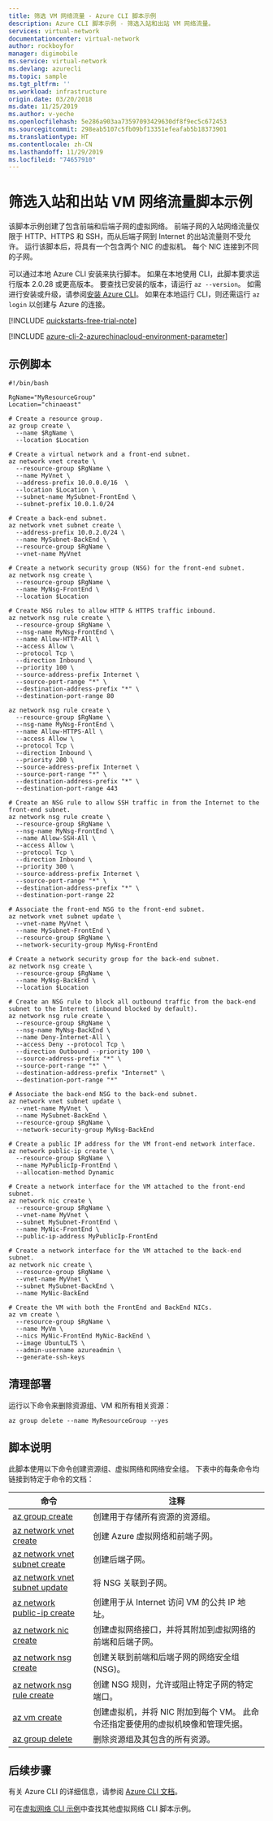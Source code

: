 ```yaml
---
title: 筛选 VM 网络流量 - Azure CLI 脚本示例
description: Azure CLI 脚本示例 - 筛选入站和出站 VM 网络流量。
services: virtual-network
documentationcenter: virtual-network
author: rockboyfor
manager: digimobile
ms.service: virtual-network
ms.devlang: azurecli
ms.topic: sample
ms.tgt_pltfrm: ''
ms.workload: infrastructure
origin.date: 03/20/2018
ms.date: 11/25/2019
ms.author: v-yeche
ms.openlocfilehash: 5e286a903aa73597093429630df8f9ec5c672453
ms.sourcegitcommit: 298eab5107c5fb09bf13351efeafab5b18373901
ms.translationtype: HT
ms.contentlocale: zh-CN
ms.lasthandoff: 11/29/2019
ms.locfileid: "74657910"
---
```

# <a name="filter-inbound-and-outbound-vm-network-traffic-script-sample"></a>筛选入站和出站 VM 网络流量脚本示例

该脚本示例创建了包含前端和后端子网的虚拟网络。 前端子网的入站网络流量仅限于 HTTP、HTTPS 和 SSH，而从后端子网到 Internet 的出站流量则不受允许。 运行该脚本后，将具有一个包含两个 NIC 的虚拟机。 每个 NIC 连接到不同的子网。

可以通过本地 Azure CLI 安装来执行脚本。 如果在本地使用 CLI，此脚本要求运行版本 2.0.28 或更高版本。 要查找已安装的版本，请运行 `az --version`。 如需进行安装或升级，请参阅[安装 Azure CLI](https://docs.azure.cn/cli/install-azure-cli?view=azure-cli-latest)。 如果在本地运行 CLI，则还需运行 `az login` 以创建与 Azure 的连接。

<!-- Not Available on [Cloud Shell](https://shell.azure.com/bash) -->

[!INCLUDE [quickstarts-free-trial-note](../../../includes/quickstarts-free-trial-note.md)]

[!INCLUDE [azure-cli-2-azurechinacloud-environment-parameter](../../../includes/azure-cli-2-azurechinacloud-environment-parameter.md)]

## <a name="sample-script"></a>示例脚本

```azurecli
#!/bin/bash

RgName="MyResourceGroup"
Location="chinaeast"

# Create a resource group.
az group create \
  --name $RgName \
  --location $Location

# Create a virtual network and a front-end subnet.
az network vnet create \
  --resource-group $RgName \
  --name MyVnet \
  --address-prefix 10.0.0.0/16  \
  --location $Location \
  --subnet-name MySubnet-FrontEnd \
  --subnet-prefix 10.0.1.0/24

# Create a back-end subnet.
az network vnet subnet create \
  --address-prefix 10.0.2.0/24 \
  --name MySubnet-BackEnd \
  --resource-group $RgName \
  --vnet-name MyVnet

# Create a network security group (NSG) for the front-end subnet.
az network nsg create \
  --resource-group $RgName \
  --name MyNsg-FrontEnd \
  --location $Location

# Create NSG rules to allow HTTP & HTTPS traffic inbound.
az network nsg rule create \
  --resource-group $RgName \
  --nsg-name MyNsg-FrontEnd \
  --name Allow-HTTP-All \
  --access Allow \
  --protocol Tcp \
  --direction Inbound \
  --priority 100 \
  --source-address-prefix Internet \
  --source-port-range "*" \
  --destination-address-prefix "*" \
  --destination-port-range 80

az network nsg rule create \
  --resource-group $RgName \
  --nsg-name MyNsg-FrontEnd \
  --name Allow-HTTPS-All \
  --access Allow \
  --protocol Tcp \
  --direction Inbound \
  --priority 200 \
  --source-address-prefix Internet \
  --source-port-range "*" \
  --destination-address-prefix "*" \
  --destination-port-range 443

# Create an NSG rule to allow SSH traffic in from the Internet to the front-end subnet.
az network nsg rule create \
  --resource-group $RgName \
  --nsg-name MyNsg-FrontEnd \
  --name Allow-SSH-All \
  --access Allow \
  --protocol Tcp \
  --direction Inbound \
  --priority 300 \
  --source-address-prefix Internet \
  --source-port-range "*" \
  --destination-address-prefix "*" \
  --destination-port-range 22

# Associate the front-end NSG to the front-end subnet.
az network vnet subnet update \
  --vnet-name MyVnet \
  --name MySubnet-FrontEnd \
  --resource-group $RgName \
  --network-security-group MyNsg-FrontEnd

# Create a network security group for the back-end subnet.
az network nsg create \
  --resource-group $RgName \
  --name MyNsg-BackEnd \
  --location $Location

# Create an NSG rule to block all outbound traffic from the back-end subnet to the Internet (inbound blocked by default).
az network nsg rule create \
  --resource-group $RgName \
  --nsg-name MyNsg-BackEnd \
  --name Deny-Internet-All \
  --access Deny --protocol Tcp \
  --direction Outbound --priority 100 \
  --source-address-prefix "*" \
  --source-port-range "*" \
  --destination-address-prefix "Internet" \
  --destination-port-range "*"

# Associate the back-end NSG to the back-end subnet.
az network vnet subnet update \
  --vnet-name MyVnet \
  --name MySubnet-BackEnd \
  --resource-group $RgName \
  --network-security-group MyNsg-BackEnd

# Create a public IP address for the VM front-end network interface.
az network public-ip create \
  --resource-group $RgName \
  --name MyPublicIp-FrontEnd \
  --allocation-method Dynamic

# Create a network interface for the VM attached to the front-end subnet.
az network nic create \
  --resource-group $RgName \
  --vnet-name MyVnet \
  --subnet MySubnet-FrontEnd \
  --name MyNic-FrontEnd \
  --public-ip-address MyPublicIp-FrontEnd

# Create a network interface for the VM attached to the back-end subnet.
az network nic create \
  --resource-group $RgName \
  --vnet-name MyVnet \
  --subnet MySubnet-BackEnd \
  --name MyNic-BackEnd

# Create the VM with both the FrontEnd and BackEnd NICs.
az vm create \
  --resource-group $RgName \
  --name MyVm \
  --nics MyNic-FrontEnd MyNic-BackEnd \
  --image UbuntuLTS \
  --admin-username azureadmin \
  --generate-ssh-keys

```

## <a name="clean-up-deployment"></a>清理部署 

运行以下命令来删除资源组、VM 和所有相关资源：

```azurecli
az group delete --name MyResourceGroup --yes
```

## <a name="script-explanation"></a>脚本说明

此脚本使用以下命令创建资源组、虚拟网络和网络安全组。 下表中的每条命令均链接到特定于命令的文档：

| 命令 | 注释 |
|---|---|
| [az group create](https://docs.azure.cn/cli/group?view=azure-cli-latest#az-group-create) | 创建用于存储所有资源的资源组。 |
| [az network vnet create](https://docs.azure.cn/cli/network/vnet?view=azure-cli-latest#az-network-vnet-create) | 创建 Azure 虚拟网络和前端子网。 |
| [az network vnet subnet create](https://docs.azure.cn/cli/network/vnet/subnet?view=azure-cli-latest#az-network-vnet-subnet-create) | 创建后端子网。 |
| [az network vnet subnet update](https://docs.azure.cn/cli/network/vnet/subnet?view=azure-cli-latest#az-network-vnet-subnet-update) | 将 NSG 关联到子网。 |
| [az network public-ip create](https://docs.azure.cn/cli/network/public-ip?view=azure-cli-latest#az-network-public-ip-create) | 创建用于从 Internet 访问 VM 的公共 IP 地址。 |
| [az network nic create](https://docs.azure.cn/cli/network/nic?view=azure-cli-latest#az-network-nic-create) | 创建虚拟网络接口，并将其附加到虚拟网络的前端和后端子网。 |
| [az network nsg create](https://docs.azure.cn/cli/network/nsg?view=azure-cli-latest#az-network-nsg-create) | 创建关联到前端和后端子网的网络安全组 (NSG)。 |
| [az network nsg rule create](https://docs.azure.cn/cli/network/nsg/rule?view=azure-cli-latest#az-network-nsg-rule-create) |创建 NSG 规则，允许或阻止特定子网的特定端口。 |
| [az vm create](https://docs.azure.cn/cli/vm?view=azure-cli-latest#az-vm-create) | 创建虚拟机，并将 NIC 附加到每个 VM。 此命令还指定要使用的虚拟机映像和管理凭据。 |
| [az group delete](https://docs.azure.cn/cli/group?view=azure-cli-latest#az-group-delete) | 删除资源组及其包含的所有资源。 |

## <a name="next-steps"></a>后续步骤

有关 Azure CLI 的详细信息，请参阅 [Azure CLI 文档](https://docs.azure.cn/cli/index?view=azure-cli-latest)。

可在[虚拟网络 CLI 示例](../cli-samples.md)中查找其他虚拟网络 CLI 脚本示例。

<!-- Update_Description: wording update, update meta properties -->